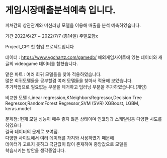 # 게임시장매출분석예측 입니다.
피쳐간의 상관관계와 머신러닝 모델을 이용해 매출을 분석 예측하였습니다.

기간 2022/6/27 ~ 2022/7/7 (총14일) 주말포함x

Project_CP1 첫 협업 프로젝트입니다

데이터 : https://www.vgchartz.com/gamedb/  해외게임사이트에 있는 데이터와 캐글의 videogame 데이터를 합쳤습니다.

맡은 파트 : 여러 회귀 모델들을 찾아 적용하였습니다.\
            많은 회귀모델들을 공부할겸 여러 모델들을 찾아서 적용해 보았습니다.\
            추가작업으로 필요없는 부분을 제거하고 딥러닝 부분을 추가하였습니다.(개인)

비교한 모델 :Linear regression,KNeighborsRegressor,Decision Tree Regressor,RandomForest Regressor,SVM (SVR)
            XGBoost, LGBM, keras.model

문제점: 현재 모델 성능이 매우 좋지 않은 상태이며 인코딩과 스케일링등 다양한 시도를 하였으나\
        결국 데이터의 문제로 보여짐.\
        다양한 사이트에서 여러 데이터를 가져와 사용하였기 때문에\
        데이터가 고르지 못하고 극단값이 많이 존재하여 중앙값으로 모델을\
        학습시키는 방안을 생각중입니다.
